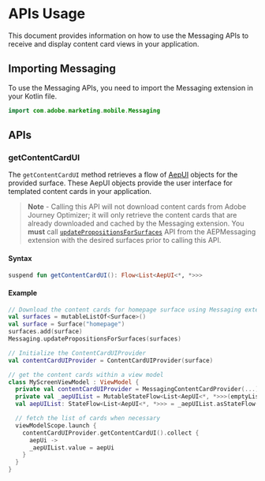 # APIs Usage

This document provides information on how to use the Messaging APIs to receive and display content card views in your application.

## Importing Messaging

To use the Messaging APIs, you need to import the Messaging extension in your Kotlin file.

```kotlin
import com.adobe.marketing.mobile.Messaging
```

## APIs

### getContentCardUI

The `getContentCardUI` method retrieves a flow of [AepUI](./public-classes/aepui.md) objects for the provided surface. These AepUI objects provide the user interface for templated content cards in your application.

> **Note** - Calling this API will not download content cards from Adobe Journey Optimizer; it will only retrieve the content cards that are already downloaded and cached by the Messaging extension. You **must** call [`updatePropositionsForSurfaces`](../api-usage.md#updatePropositionsForSurfaces) API from the AEPMessaging extension with the desired surfaces prior to calling this API. 

#### Syntax

```kotlin
suspend fun getContentCardUI(): Flow<List<AepUI<*, *>>>
```

#### Example

```kotlin
// Download the content cards for homepage surface using Messaging extension
val surfaces = mutableListOf<Surface>()
val surface = Surface("homepage")
surfaces.add(surface)
Messaging.updatePropositionsForSurfaces(surfaces)

// Initialize the ContentCardUIProvider
val contentCardUIProvider = ContentCardUIProvider(surface)

// get the content cards within a view model
class MyScreenViewModel : ViewModel {
  private val contentCardUIProvider = MessagingContentCardProvider(...)
  private val _aepUIList = MutableStateFlow<List<AepUI<*, *>>>(emptyList())
  val aepUIList: StateFlow<List<AepUI<*, *>>> = _aepUIList.asStateFlow()

  // fetch the list of cards when necessary 
  viewModelScope.launch {
    contentCardUIProvider.getContentCardUI().collect { 
      aepUi ->
      _aepUIList.value = aepUi
    }
  }
}
```